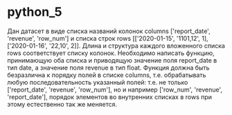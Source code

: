# python_5

Дан датасет в виде списка названий колонок columns ['report_date', 'revenue', 'row_num'] и списка строк rows [['2020-01-15', '1101,12', 1], ['2020-01-16', '22,10', 2]].
Длина и структура каждого вложенного списка rows соответствует списку колонок.
Необходимо написать функцию, принимающую оба списка и приводящую значение поля report_date в тип date, а значение поля revenue в тип float.
Функция должна быть безразлична к порядку полей в списке columns, т.е. обрабатывать любую последовательность указанный полей: т.е. не только ['report_date', 'revenue', 'row_num'], но и например ['row_num', 'revenue', 'report_date'], порядок элементов во внутренних списках в rows при этому естественно так же меняется.
